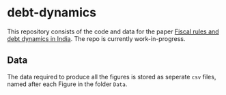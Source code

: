# debt-dynamics

This repository consists of the code and data for the paper [Fiscal rules and debt dynamics in India](https://www.tandfonline.com/doi/abs/10.1080/17520843.2020.1796733). The repo is currently work-in-progress.

## Data

The data required to produce all the figures is stored as seperate `csv` files, named after each Figure in the folder `Data`.
